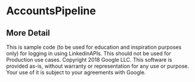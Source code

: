 # AccountsPipeline

## More Detail
This is sample code (to be used for education and inspiration purposes only) for logging in using LinkedinAPIs. This should not be used for Production use cases. Copyright 2018 Google LLC. This software is provided as-is, without warranty or representation for any use or purpose. Your use of it is subject to your agreements with Google. 
